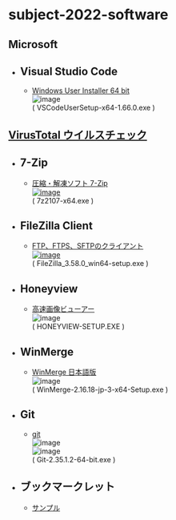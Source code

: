 # subject-2022-software

## Microsoft

- ## Visual Studio Code
  - [Windows User Installer	64 bit](https://code.visualstudio.com/download)\
![image](https://user-images.githubusercontent.com/1501327/160964204-b7ea595e-a263-4854-b30a-b33ad5c278a8.png)\
( VSCodeUserSetup-x64-1.66.0.exe )

## [VirusTotal ウイルスチェック](https://www.virustotal.com/gui/home/upload)

- ## 7-Zip
  - [圧縮・解凍ソフト 7-Zip\
 ![image](https://user-images.githubusercontent.com/1501327/157354191-7317e851-5223-442d-93f5-4207d36b4ef4.png)](https://sevenzip.osdn.jp/)\
 ( 7z2107-x64.exe )

- ## FileZilla Client
  - [FTP、FTPS、SFTPのクライアント\
![image](https://user-images.githubusercontent.com/1501327/157356406-cb368674-ea88-4d66-8bd7-e95b2e120197.png)](https://filezilla-project.org/download.php?show_all=1)\
( FileZilla_3.58.0_win64-setup.exe )

- ## Honeyview
  - [高速画像ビューアー](https://jp.bandisoft.com/honeyview/)\
![image](https://user-images.githubusercontent.com/1501327/160962896-d1924423-4fd3-4909-8946-fc683bfef17d.png)\
( HONEYVIEW-SETUP.EXE )

- ## WinMerge
  - [WinMerge 日本語版](https://winmergejp.bitbucket.io/)\
![image](https://user-images.githubusercontent.com/1501327/160963908-603001d7-65be-464f-8d64-53bb3e07fcbe.png)\
( WinMerge-2.16.18-jp-3-x64-Setup.exe )

- ## Git
  - [git](https://git-scm.com/)\
![image](https://user-images.githubusercontent.com/1501327/160964782-4c7591c8-bcb9-425c-8d5f-20d2c83f21f0.png)\
![image](https://user-images.githubusercontent.com/1501327/160964927-77f76f0b-6140-4ed1-afe6-7986a16bc497.png)\
( Git-2.35.1.2-64-bit.exe )


- ## ブックマークレット
  - [サンプル](https://github.com/winofsql/js-bookmarklet-sample)
